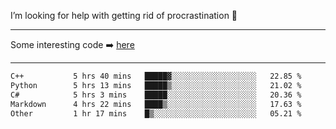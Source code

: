 I’m looking for help with getting rid of procrastination 🤔

-----

Some interesting code :arrow_right: [here](https://github.com/zhen8838/playground)

-----

<!--START_SECTION:waka-->

```txt
C++           5 hrs 40 mins   █████▓░░░░░░░░░░░░░░░░░░░   22.85 %
Python        5 hrs 13 mins   █████▒░░░░░░░░░░░░░░░░░░░   21.02 %
C#            5 hrs 3 mins    █████░░░░░░░░░░░░░░░░░░░░   20.36 %
Markdown      4 hrs 22 mins   ████▒░░░░░░░░░░░░░░░░░░░░   17.63 %
Other         1 hr 17 mins    █▒░░░░░░░░░░░░░░░░░░░░░░░   05.21 %
```

<!--END_SECTION:waka-->

<!--
**zhen8838/zhen8838** is a ✨ _special_ ✨ repository because its `README.md` (this file) appears on your GitHub profile.

Here are some ideas to get you started:

- 🔭 I’m currently working on ...
- 🌱 I’m currently learning ...
- 👯 I’m looking to collaborate on ...
 ...
- 💬 Ask me about ...
- 📫 How to reach me: ...
- 😄 Pronouns: ...
- ⚡ Fun fact: ...
-->
